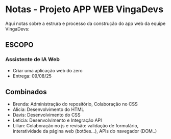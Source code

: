 # Notas - Projeto APP WEB VingaDevs

Aqui notas sobre a estrura e processo da construção do app web da equipe VingaDevs:

## ESCOPO
### Assistente de IA Web
- Criar uma aplicação web do zero
- Entrega: 09/08/25

## Combinados



- Brenda: Administração do repositório, Colaboração no CSS
- Alicia: Desenvolvimento do HTML
- Davis: Desenvolvimento do CSS
- Leticia: Desenvolvimento e Integração API
- Lilian: Colaboração no js e revisão: validação de formulário, interatividade da página web (botões...), APIs do navegador (DOM..)



